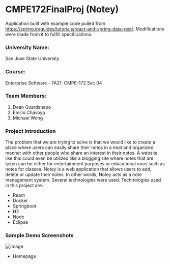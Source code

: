 # CMPE172FinalProj (Notey)

Application built with example code pulled from https://spring.io/guides/tutorials/react-and-spring-data-rest/.
Modifications were made from it to fulfill specifications.

### University Name: 
San Jose State University
### Course:
Enterprise Software - FA21: CMPE-172 Sec 04 
### Team Members:
1. Dean Guardanapo
2. Emilio Chavoya
3. Michael Wong
### Project Introduction
The problem that we are trying to solve is that we would like to create a place where users can easily share their notes in a neat and organized manner with other people who share an interest in their notes. A website like this could even be utilized like a blogging site where notes that are taken can be either for entertainment purposes or educational ones such as notes for classes.
Notey is a web application that allows users to add, delete or update their notes. 
In other words, Notey acts as a note management system. Several technologies were used.
Technologies used in this project are:
* React
* Docker
* Springboot
* H2
* Node
* Eclipse
### Sample Demo Screenshots
![image](https://user-images.githubusercontent.com/54638283/144171298-3f6574f5-0c78-40e9-99e5-f14cf1205598.png)
* Homepage

